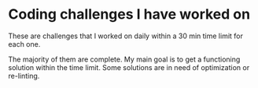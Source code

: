 # Coding challenges I have worked on

These are challenges that I worked on daily within a 30 min time limit for each one.

The majority of them are complete. My main goal is to get a functioning solution within the time limit. Some solutions are in need of optimization or re-linting.

